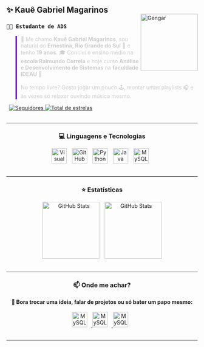 ## ✨ Kauê Gabriel Magarinos

<div>
    <!-- GIF do Gengar no canto superior direito -->
    <div style = "float: right; margin-top: -25px;">
        <img 
            alt = "Gengar"
            height = "150" 
            align = "right"
            src = "https://i.pinimg.com/originals/4f/d0/c0/4fd0c049c173c9beb5a0101a84deb6f9.gif" 
        />
    </div>
    <!-- Sobre mim -->
    <h3><strong><code>🧑‍💻 Estudante de ADS</code></strong></h3>
    <!--  -->
    <blockquote style = "border-left: 4px solid #7a1ac6; padding-left: 10px; color: #ccc;">
        👋 Me chamo <strong>Kauê Gabriel Magarinos</strong>, sou natural do <strong>Ernestina, Rio 
        Grande do Sul</strong> 🧉 e tenho <strong>19 anos</strong>. 🎓 Concluí o ensino médio na <strong>escola Raimundo Correia</strong> e hoje curso 
        <strong>Análise e Desenvolvimento de Sistemas</strong> na <strong>faculdade IDEAU</strong> 🧠
        <!--  -->
        <br><br>
        <!--  -->
        No tempo livre? Gosto jogar um pouco 🕹️, montar umas playlists 🎧 e às vezes só relaxar ouvindo música mesmo.
    </blockquote>
</div>

<!-- Contadores -->
<div style = "margin-top: 7px; margin-left: 7px;">
    <!-- Contador de Seguidores e Estrelas  -->
    <a href = "https://github.com/Kaue-14?tab=followers">
        <img 
            alt = "Seguidores" 
            title = "Me siga no GitHub"
            src = "https://custom-icon-badges.demolab.com/github/followers/Kaue-14?color=5109a1&labelColor=3c008e&style=for-the-badge&logo=github&label=Seguidores&logoColor=white"
        />
    </a>
    <!--  -->
    <a href = "https://github.com/Kaue-14?tab=repositories&sort=stargazers">
        <img 
            alt = "Total de estrelas" 
            title = "Total de estrelas GitHub" 
            src = "https://custom-icon-badges.demolab.com/github/stars/Kaue-14?color=7a1ac6&style=for-the-badge&labelColor=6512b4&logo=star&label=estrelas"
        />
    </a>
</div>

<br clear = "both">

---

<h3 align = "center">💻 Linguagens e Tecnologias</h3>

<div align = "center">
    <!-- Icones das liguagens e tecnologias que eu utilizo -->
  <img 
    alt = "Visual Studio Code"
    title = "Visual Studio Code"
    width = "40px"
    style = "padding-right: 10px;"
    src = "https://cdn.jsdelivr.net/gh/devicons/devicon@latest/icons/vscode/vscode-original.svg"
  />
  <!--  -->
  <img 
    alt = "GitHub"
    title = "GitHub"
    width = "40px"
    style = "padding-right: 10px;"
    src = "https://cdn.jsdelivr.net/gh/devicons/devicon@latest/icons/github/github-original.svg"
  />
  <!--  -->
  <img 
    alt = "Python"
    title = "Python"
    width = "40px"
    style = "padding-right: 10px;"
    src = "https://cdn.jsdelivr.net/gh/devicons/devicon/icons/python/python-original.svg"
  />
  <!--  -->
  <img
    alt = "Java"
    title = "Java"
    width = "40px"
    style = "padding-right: 10px;"
    src="https://cdn.jsdelivr.net/gh/devicons/devicon/icons/java/java-original.svg"
  />
  <!--  -->
  <img
    alt = "MySQL"
    title = "MySQL"
    width = "40px"
    style = "padding-right: 10px;"
    src = "https://cdn.jsdelivr.net/gh/devicons/devicon/icons/mysql/mysql-original.svg"
  />

</div>

<br clear = "both">

---

<h3 align = "center">⭐ Estatísticas</h3>

<div align = "center">
    <img 
        alt = "GitHub Stats" 
        height = "150" 
        style="padding-right: 10px;" 
        src = "https://github-readme-stats.vercel.app/api?username=Kaue-14&show_icons=true&include_all_commits=true&locale=pt-br&bg_color=000000&icon_color=6512b4&text_color=ccc&title_color=7a1ac6&hide_border=true&custom_title=Estastísticas" 
    />
    <!--  -->
    <img 
        alt = "GitHub Stats" 
        height = "150" 
        src = "https://github-readme-stats.vercel.app/api/top-langs/?username=Kaue-14&bg_color=000000&icon_color=6512b4&text_color=ccc&title_color=7a1ac6&hide_border=true&layout=compact&custom_title=Tecnologias&hide=batchfile,powershell,qml" 
    />
</div>

<br clear = "both">
  
---

<h3 align = "center">📫 Onde me achar?</h3>
<h4 align = "center">💬 Bora trocar uma ideia, falar de projetos ou só bater um papo mesmo:</h4>

<!--Icone que redireciona pra minhas redes sociais -->
<div align = "center">
    <a href = "https://discord.com/users/558725940180418570" target="_blank">
        <img
            alt = "MySQL"
            title = "MySQL"
            width = "40px"
            style = "padding-right: 10px;"
            src = "https://raw.githubusercontent.com/maurodesouza/profile-readme-generator/master/src/assets/icons/social/discord/default.svg"
        />
    </a>
    <!-- Uma opção pra causo eu queira adicionar futuramente com outros -->
    <!-- <a href = "https://wa.me/+5554996020056" target="_blank">
        <img
            alt = "MySQL"
            title = "MySQL"
            width = "40px"
            style = "padding-right: 10px;"
            src = "https://raw.githubusercontent.com/maurodesouza/profile-readme-generator/master/src/assets/icons/social/whatsapp/default.svg"
        />
    </a> -->
    <!--  -->
    <a href = "https://www.linkedin.com/in/kauê-gabriel-magarinos-77b488320" target="_blank">
        <img
            alt = "MySQL"
            title = "MySQL"
            width = "40px"
            style = "padding-right: 10px;"
            src = "https://raw.githubusercontent.com/maurodesouza/profile-readme-generator/master/src/assets/icons/social/linkedin/default.svg"
        />
    </a>
    <!--  -->
    <a href = "mailto:kauegabriel815@gmail.com" target="_blank">
        <img
            alt = "MySQL"
            title = "MySQL"
            width = "40px"
            style = "padding-right: 10px;"
            src = "https://raw.githubusercontent.com/maurodesouza/profile-readme-generator/master/src/assets/icons/social/gmail/default.svg"
        />
    </a>
</div>

<br clear = "both">

----
